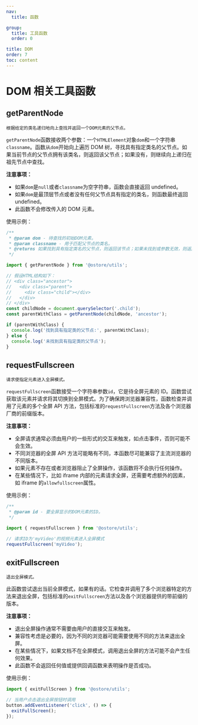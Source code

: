 ```yaml
---
nav:
  title: 函数

group:
  title: 工具函数
  order: 0

title: DOM
order: 7
toc: content
---
```


# DOM 相关工具函数

## getParentNode

`根据给定的类名递归地向上查找并返回一个DOM元素的父节点。`

`getParentNode`函数接收两个参数：一个`HTMLElement`对象`dom`和一个字符串`classname`。函数从`dom`开始向上遍历 DOM 树，寻找具有指定类名的父节点。如果当前节点的父节点拥有该类名，则返回该父节点；如果没有，则继续向上递归在祖先节点中查找。

<b>注意事项：</b>

- 如果`dom`是`null`或者`classname`为空字符串，函数会直接返回 undefined。
- 如果`dom`是最顶层节点或者没有任何父节点具有指定的类名，则函数最终返回 undefined。
- 此函数不会修改传入的 DOM 元素。

使用示例：

```js
/**
 * @param dom - 待查找的初始DOM元素。
 * @param classname - 用于匹配父节点的类名。
 * @returns 如果找到具有指定类名的父节点，则返回该节点；如果未找到或参数无效，则返回undefined。
 */

import { getParentNode } from '@ostore/utils';

// 假设HTML结构如下：
// <div class="ancestor">
//   <div class="parent">
//     <div class="child"></div>
//   </div>
// </div>
const childNode = document.querySelector('.child');
const parentWithClass = getParentNode(childNode, 'ancestor');

if (parentWithClass) {
  console.log('找到具有指定类的父节点:', parentWithClass);
} else {
  console.log('未找到具有指定类的父节点');
}
```

## requestFullscreen

`请求使指定元素进入全屏模式。`

`requestFullscreen`函数接受一个字符串参数`id`，它是待全屏元素的 ID。函数尝试获取该元素并请求将其切换到全屏模式。为了确保跨浏览器兼容性，函数检查并调用了元素的多个全屏 API 方法，包括标准的`requestFullscreen`方法及各个浏览器厂商的前缀版本。

<b>注意事项：</b>

- 全屏请求通常必须由用户的一些形式的交互来触发，如点击事件，否则可能不会生效。
- 不同浏览器的全屏 API 方法可能略有不同，本函数尽可能兼容了主流浏览器的不同版本。
- 如果元素不存在或者浏览器阻止了全屏操作，该函数将不会执行任何操作。
- 在某些情况下，比如 iframe 内部的元素请求全屏，还需要考虑额外的因素，如 iframe 的`allowfullscreen`属性。

使用示例：

```js
/**
 * @param id - 要全屏显示的DOM元素的ID。
 */

import { requestFullscreen } from '@ostore/utils';

// 请求ID为'myVideo'的视频元素进入全屏模式
requestFullscreen('myVideo');
```

## exitFullscreen

`退出全屏模式。`

此函数尝试退出当前全屏模式，如果有的话。它检查并调用了多个浏览器特定的方法来退出全屏，包括标准的`exitFullscreen`方法以及各个浏览器提供的带前缀的版本。

<b>注意事项：</b>

- 退出全屏操作通常不需要由用户的直接交互来触发。
- 兼容性考虑是必要的，因为不同的浏览器可能需要使用不同的方法来退出全屏。
- 在某些情况下，如果文档不在全屏模式，调用退出全屏的方法可能不会产生任何效果。
- 此函数不会返回任何值或提供回调函数来表明操作是否成功。

使用示例：

```js
import { exitFullScreen } from '@ostore/utils';

// 当用户点击退出全屏按钮时调用
button.addEventListener('click', () => {
  exitFullScreen();
});
```

